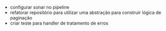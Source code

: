 - configurar sonar no pipeline
- refatorar repositório para utilizar uma abstração para construir lógica de paginação
- criar teste para handler de tratamento de erros